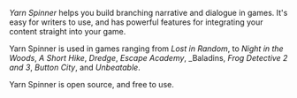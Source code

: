*Yarn Spinner* helps you build branching narrative and dialogue in games. It's easy for writers to use, and has powerful features for integrating your content straight into your game.

Yarn Spinner is used in games ranging from _Lost in Random_, to _Night in the Woods_, _A Short Hike_, _Dredge_, _Escape Academy_, _Baladins, _Frog Detective 2 and 3_, _Button City_, and _Unbeatable_.

Yarn Spinner is open source, and free to use.
